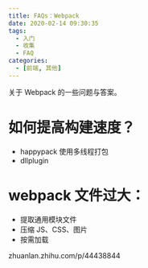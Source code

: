 ```yaml
---
title: FAQs：Webpack
date: 2020-02-14 09:30:35
tags:
  - 入门
  - 收集
  - FAQ
categories:
  - [前端, 其他]
---
```


关于 Webpack 的一些问题与答案。

<!-- more -->

# 如何提高构建速度？

- happypack 使用多线程打包
- dllplugin

# webpack 文件过大：

- 提取通用模块文件
- 压缩 JS、CSS、图片
- 按需加载

zhuanlan.zhihu.com/p/44438844